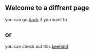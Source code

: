 ## Welcome to a diffrent page

you can go [back](https://johnny5stillalive.github.io) if you want to 

## or 

you can check out this [beehind](https://johnny5stillalive.github.io/beehind.md)
